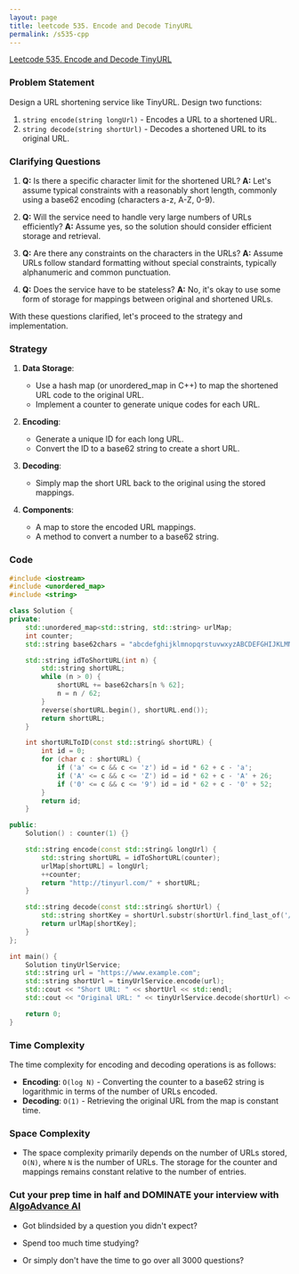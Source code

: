```yaml
---
layout: page
title: leetcode 535. Encode and Decode TinyURL
permalink: /s535-cpp
---
```

[Leetcode 535. Encode and Decode TinyURL](https://algoadvance.github.io/algoadvance/l535)
### Problem Statement

Design a URL shortening service like TinyURL. Design two functions:

1. `string encode(string longUrl)` - Encodes a URL to a shortened URL.
2. `string decode(string shortUrl)` - Decodes a shortened URL to its original URL.

### Clarifying Questions

1. **Q:** Is there a specific character limit for the shortened URL?
   **A:** Let's assume typical constraints with a reasonably short length, commonly using a base62 encoding (characters a-z, A-Z, 0-9).

2. **Q:** Will the service need to handle very large numbers of URLs efficiently?
   **A:** Assume yes, so the solution should consider efficient storage and retrieval.

3. **Q:** Are there any constraints on the characters in the URLs?
   **A:** Assume URLs follow standard formatting without special constraints, typically alphanumeric and common punctuation.

4. **Q:** Does the service have to be stateless?
   **A:** No, it's okay to use some form of storage for mappings between original and shortened URLs.

With these questions clarified, let's proceed to the strategy and implementation.

### Strategy

1. **Data Storage**: 
   - Use a hash map (or unordered_map in C++) to map the shortened URL code to the original URL.
   - Implement a counter to generate unique codes for each URL.

2. **Encoding**:
   - Generate a unique ID for each long URL.
   - Convert the ID to a base62 string to create a short URL.

3. **Decoding**:
   - Simply map the short URL back to the original using the stored mappings.

4. **Components**:
   - A map to store the encoded URL mappings.
   - A method to convert a number to a base62 string.

### Code

```cpp
#include <iostream>
#include <unordered_map>
#include <string>

class Solution {
private:
    std::unordered_map<std::string, std::string> urlMap;
    int counter;
    std::string base62chars = "abcdefghijklmnopqrstuvwxyzABCDEFGHIJKLMNOPQRSTUVWXYZ0123456789";

    std::string idToShortURL(int n) {
        std::string shortURL;
        while (n > 0) {
            shortURL += base62chars[n % 62];
            n = n / 62;
        }
        reverse(shortURL.begin(), shortURL.end());
        return shortURL;
    }

    int shortURLToID(const std::string& shortURL) {
        int id = 0;
        for (char c : shortURL) {
            if ('a' <= c && c <= 'z') id = id * 62 + c - 'a';
            if ('A' <= c && c <= 'Z') id = id * 62 + c - 'A' + 26;
            if ('0' <= c && c <= '9') id = id * 62 + c - '0' + 52;
        }
        return id;
    }

public:
    Solution() : counter(1) {}

    std::string encode(const std::string& longUrl) {
        std::string shortURL = idToShortURL(counter);
        urlMap[shortURL] = longUrl;
        ++counter;
        return "http://tinyurl.com/" + shortURL;
    }

    std::string decode(const std::string& shortUrl) {
        std::string shortKey = shortUrl.substr(shortUrl.find_last_of('/') + 1); 
        return urlMap[shortKey];
    }
};

int main() {
    Solution tinyUrlService;
    std::string url = "https://www.example.com";
    std::string shortUrl = tinyUrlService.encode(url);
    std::cout << "Short URL: " << shortUrl << std::endl;
    std::cout << "Original URL: " << tinyUrlService.decode(shortUrl) << std::endl;

    return 0;
}
```

### Time Complexity

The time complexity for encoding and decoding operations is as follows:
- **Encoding**: `O(log N)` - Converting the counter to a base62 string is logarithmic in terms of the number of URLs encoded.
- **Decoding**: `O(1)` - Retrieving the original URL from the map is constant time.

### Space Complexity

- The space complexity primarily depends on the number of URLs stored, `O(N)`, where `N` is the number of URLs. The storage for the counter and mappings remains constant relative to the number of entries.


### Cut your prep time in half and DOMINATE your interview with [AlgoAdvance AI](https://algoAdvance.com)

- Got blindsided by a question you didn't expect?

- Spend too much time studying?

- Or simply don't have the time to go over all 3000 questions?

